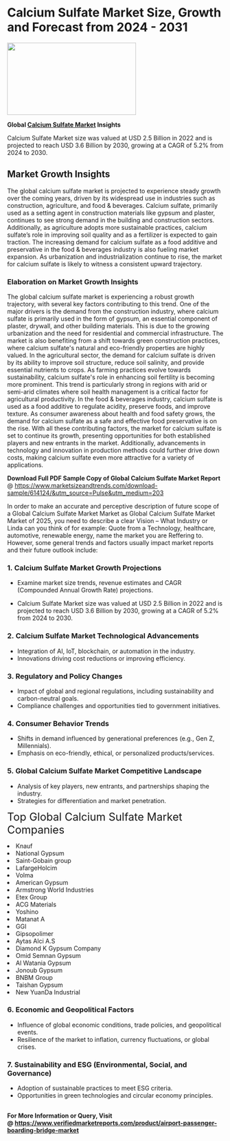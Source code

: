 <H1>Calcium Sulfate Market Size, Growth and Forecast from 2024 - 2031</H1><img class="aligncenter size-medium wp-image-584254" src="https://thirdeyenews.in/wp-content/uploads/2024/09/Global-Market-Research-300x168.jpeg" alt="" width="300" height="168" /><p><strong>Global&nbsp;<a href="https://www.marketsizeandtrends.com/download-sample/614124/&amp;utm_source=Pulse&amp;utm_medium=203">Calcium Sulfate Market</a> Insights</strong></p><p>Calcium Sulfate Market size was valued at USD 2.5 Billion in 2022 and is projected to reach USD 3.6 Billion by 2030, growing at a CAGR of 5.2% from 2024 to 2030.</p><p><h2>Market Growth Insights</h2> The global calcium sulfate market is projected to experience steady growth over the coming years, driven by its widespread use in industries such as construction, agriculture, and food & beverages. Calcium sulfate, primarily used as a setting agent in construction materials like gypsum and plaster, continues to see strong demand in the building and construction sectors. Additionally, as agriculture adopts more sustainable practices, calcium sulfate’s role in improving soil quality and as a fertilizer is expected to gain traction. The increasing demand for calcium sulfate as a food additive and preservative in the food & beverages industry is also fueling market expansion. As urbanization and industrialization continue to rise, the market for calcium sulfate is likely to witness a consistent upward trajectory. <h3>Elaboration on Market Growth Insights</h3> The global calcium sulfate market is experiencing a robust growth trajectory, with several key factors contributing to this trend. One of the major drivers is the demand from the construction industry, where calcium sulfate is primarily used in the form of gypsum, an essential component of plaster, drywall, and other building materials. This is due to the growing urbanization and the need for residential and commercial infrastructure. The market is also benefiting from a shift towards green construction practices, where calcium sulfate's natural and eco-friendly properties are highly valued. In the agricultural sector, the demand for calcium sulfate is driven by its ability to improve soil structure, reduce soil salinity, and provide essential nutrients to crops. As farming practices evolve towards sustainability, calcium sulfate's role in enhancing soil fertility is becoming more prominent. This trend is particularly strong in regions with arid or semi-arid climates where soil health management is a critical factor for agricultural productivity. In the food & beverages industry, calcium sulfate is used as a food additive to regulate acidity, preserve foods, and improve texture. As consumer awareness about health and food safety grows, the demand for calcium sulfate as a safe and effective food preservative is on the rise. With all these contributing factors, the market for calcium sulfate is set to continue its growth, presenting opportunities for both established players and new entrants in the market. Additionally, advancements in technology and innovation in production methods could further drive down costs, making calcium sulfate even more attractive for a variety of applications. </p><p><span class=""><strong>Download Full PDF Sample Copy of Global Calcium Sulfate Market Report</strong> @ <a href="https://www.marketsizeandtrends.com/download-sample/614124/&amp;utm_source=Pulse&amp;utm_medium=203" target="_blank">https://www.marketsizeandtrends.com/download-sample/614124/&amp;utm_source=Pulse&amp;utm_medium=203</a></span></p><p>In order to make an accurate and perceptive description of future scope of a Global&nbsp;Calcium Sulfate Market Market as Global&nbsp;Calcium Sulfate Market Market of 2025, you need to describe a clear Vision &ndash; What Industry or Linda can you think of for example: Quote from a Technology, healthcare, automotive, renewable energy, name the market you are Reffering to. However, some general trends and factors usually impact market reports and their future outlook include:</p><h3>1.&nbsp;<strong>Calcium Sulfate Market Growth Projections</strong></h3><ul><li>Examine market size trends, revenue estimates and CAGR (Compounded Annual Growth Rate) projections.</li><li><p>Calcium Sulfate Market size was valued at USD 2.5 Billion in 2022 and is projected to reach USD 3.6 Billion by 2030, growing at a CAGR of 5.2% from 2024 to 2030.</p></li></ul><h3>2.&nbsp;<strong>Calcium Sulfate Market Technological Advancements</strong></h3><ul><li>Integration of AI, IoT, blockchain, or automation in the industry.</li><li>Innovations driving cost reductions or improving efficiency.</li></ul><h3>3.&nbsp;<strong>Regulatory and Policy Changes</strong></h3><ul><li>Impact of global and regional regulations, including sustainability and carbon-neutral goals.</li><li>Compliance challenges and opportunities tied to government initiatives.</li></ul><h3>4.&nbsp;<strong>Consumer Behavior Trends</strong></h3><ul><li>Shifts in demand influenced by generational preferences (e.g., Gen Z, Millennials).</li><li>Emphasis on eco-friendly, ethical, or personalized products/services.</li></ul><h3>5.&nbsp;<strong>Global Calcium Sulfate Market Competitive Landscape</strong></h3><ul><li>Analysis of key players, new entrants, and partnerships shaping the industry.</li><li>Strategies for differentiation and market penetration.</li></ul><p data-pm-slice="1 1 []"><span style="color: inherit; font-family: inherit; font-size: 25px;">Top Global Calcium Sulfate Market Companies</span></p><div class="" data-test-id=""><p><li> Knauf</li><li> National Gypsum</li><li> Saint-Gobain group</li><li> LafargeHolcim</li><li> Volma</li><li> American Gypsum</li><li> Armstrong World Industries</li><li> Etex Group</li><li> ACG Materials</li><li> Yoshino</li><li> Matanat A</li><li> GGI</li><li> Gipsopolimer</li><li> Aytas Alci A.S</li><li> Diamond K Gypsum Company</li><li> Omid Semnan Gypsum</li><li> Al Watania Gypsum</li><li> Jonoub Gypsum</li><li> BNBM Group</li><li> Taishan Gypsum</li><li> New YuanDa Industrial</li></p></div><h3>6.&nbsp;<strong>Economic and Geopolitical Factors</strong></h3><ul><li>Influence of global economic conditions, trade policies, and geopolitical events.</li><li>Resilience of the market to inflation, currency fluctuations, or global crises.</li></ul><h3>7.&nbsp;<strong>Sustainability and ESG (Environmental, Social, and Governance)</strong></h3><ul><li>Adoption of sustainable practices to meet ESG criteria.</li><li>Opportunities in green technologies and circular economy principles.</li></ul><h2><strong style="font-size: 14px;">For More Information or Query, Visit @&nbsp;</strong><a style="background-color: #ffffff; font-size: 14px;" href="https://www.marketsizeandtrends.com/report/calcium-sulfate-market/" target="_blank">https://www.verifiedmarketreports.com/product/airport-passenger-boarding-bridge-market</a></h2>
